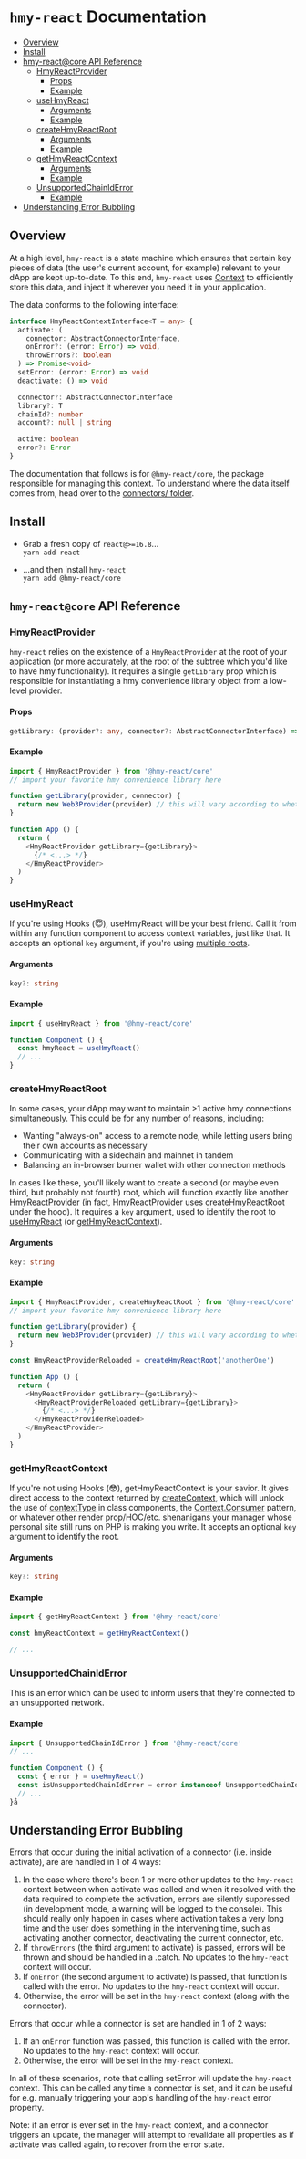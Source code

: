 # `hmy-react` Documentation

- [Overview](#overview)
- [Install](#install)
- [hmy-react@core API Reference](#hmy-reactcore-api-reference)
  - [HmyReactProvider](#hmyreactprovider)
    - [Props](#props)
    - [Example](#example)
  - [useHmyReact](#usehmyreact)
    - [Arguments](#arguments)
    - [Example](#example-1)
  - [createHmyReactRoot](#createhmyreactroot)
    - [Arguments](#arguments-1)
    - [Example](#example-2)
  - [getHmyReactContext](#gethmyreactcontext)
    - [Arguments](#arguments-2)
    - [Example](#example-3)
  - [UnsupportedChainIdError](#unsupportedchainiderror)
    - [Example](#example-4)
- [Understanding Error Bubbling](#understanding-error-bubbling)

## Overview
At a high level, `hmy-react` is a state machine which ensures that certain key pieces of data (the user's current account, for example) relevant to your dApp are kept up-to-date. To this end, `hmy-react` uses [Context](https://reactjs.org/docs/context.html) to efficiently store this data, and inject it wherever you need it in your application.

The data conforms to the following interface:

```typescript
interface HmyReactContextInterface<T = any> {
  activate: (
    connector: AbstractConnectorInterface,
    onError?: (error: Error) => void,
    throwErrors?: boolean
  ) => Promise<void>
  setError: (error: Error) => void
  deactivate: () => void

  connector?: AbstractConnectorInterface
  library?: T
  chainId?: number
  account?: null | string

  active: boolean
  error?: Error
}
```

The documentation that follows is for `@hmy-react/core`, the package responsible for managing this context. To understand where the data itself comes from, head over to the [connectors/ folder](./connectors/).

## Install
- Grab a fresh copy of `react@>=16.8`...\
  `yarn add react`

- ...and then install `hmy-react`\
  `yarn add @hmy-react/core`

## `hmy-react@core` API Reference

### HmyReactProvider
`hmy-react` relies on the existence of a `HmyReactProvider` at the root of your application (or more accurately, at the root of the subtree which you'd like to have hmy functionality). It requires a single `getLibrary` prop which is responsible for instantiating a hmy convenience library object from a low-level provider.

#### Props
```typescript
getLibrary: (provider?: any, connector?: AbstractConnectorInterface) => any
```

#### Example
```javascript
import { HmyReactProvider } from '@hmy-react/core'
// import your favorite hmy convenience library here

function getLibrary(provider, connector) {
  return new Web3Provider(provider) // this will vary according to whether you use e.g. harmony-one or harmony-js
}

function App () {
  return (
    <HmyReactProvider getLibrary={getLibrary}>
      {/* <...> */}
    </HmyReactProvider>
  )
}
```

### useHmyReact
If you're using Hooks (😇), useHmyReact will be your best friend. Call it from within any function component to access context variables, just like that. It accepts an optional `key` argument, if you're using [multiple roots](#createhmyreactroot).

#### Arguments
```typescript
key?: string
```

#### Example
```javascript
import { useHmyReact } from '@hmy-react/core'

function Component () {
  const hmyReact = useHmyReact()
  // ...
}
```

### createHmyReactRoot
In some cases, your dApp may want to maintain >1 active hmy connections simultaneously. This could be for any number of reasons, including:

- Wanting "always-on" access to a remote node, while letting users bring their own accounts as necessary
- Communicating with a sidechain and mainnet in tandem
- Balancing an in-browser burner wallet with other connection methods

In cases like these, you'll likely want to create a second (or maybe even third, but probably not fourth) root, which will function exactly like another [HmyReactProvider](#hmyreactprovider) (in fact, HmyReactProvider uses createHmyReactRoot under the hood). It requires a `key` argument, used to identify the root to [useHmyReact](#usehmyreact) (or [getHmyReactContext](#gethmyreactcontext)).

#### Arguments
```typescript
key: string
```

#### Example
```javascript
import { HmyReactProvider, createHmyReactRoot } from '@hmy-react/core'
// import your favorite hmy convenience library here

function getLibrary(provider) {
  return new Web3Provider(provider) // this will vary according to whether you use e.g. harmony-one or harmony-js
}

const HmyReactProviderReloaded = createHmyReactRoot('anotherOne')

function App () {
  return (
    <HmyReactProvider getLibrary={getLibrary}>
      <HmyReactProviderReloaded getLibrary={getLibrary}>
        {/* <...> */}
      </HmyReactProviderReloaded>
    </HmyReactProvider>
  )
}
```

### getHmyReactContext
If you're not using Hooks (😳), getHmyReactContext is your savior. It gives direct access to the context returned by [createContext](https://reactjs.org/docs/context.html#reactcreatecontext), which will unlock the use of [contextType](https://reactjs.org/docs/context.html#classcontexttype) in class components, the [Context.Consumer](https://reactjs.org/docs/context.html#contextconsumer) pattern, or whatever other render prop/HOC/etc. shenanigans your manager whose personal site still runs on PHP is making you write. It accepts an optional `key` argument to identify the root.

#### Arguments
```typescript
key?: string
```

#### Example
```javascript
import { getHmyReactContext } from '@hmy-react/core'

const hmyReactContext = getHmyReactContext()

// ...
```

### UnsupportedChainIdError
This is an error which can be used to inform users that they're connected to an unsupported network.

#### Example
```javascript
import { UnsupportedChainIdError } from '@hmy-react/core'
// ...

function Component () {
  const { error } = useHmyReact()
  const isUnsupportedChainIdError = error instanceof UnsupportedChainIdError
  // ...
}å
```

## Understanding Error Bubbling
Errors that occur during the initial activation of a connector (i.e. inside activate), are are handled in 1 of 4 ways:

1) In the case where there's been 1 or more other updates to the `hmy-react` context between when activate was called and when it resolved with the data required to complete the activation, errors are silently suppressed (in development mode, a warning will be logged to the console). This should really only happen in cases where activation takes a very long time and the user does something in the intervening time, such as activating another connector, deactivating the current connector, etc.
2) If `throwErrors` (the third argument to activate) is passed, errors will be thrown and should be handled in a .catch. No updates to the `hmy-react` context will occur.
3) If `onError` (the second argument to activate) is passed, that function is called with the error. No updates to the `hmy-react` context will occur.
4) Otherwise, the error will be set in the `hmy-react` context (along with the connector).

Errors that occur while a connector is set are handled in 1 of 2 ways:

1) If an `onError` function was passed, this function is called with the error. No updates to the `hmy-react` context will occur.
2) Otherwise, the error will be set in the `hmy-react` context.

In all of these scenarios, note that calling setError will update the `hmy-react` context. This can be called any time a connector is set, and it can be useful for e.g. manually triggering your app's handling of the `hmy-react` error property.

Note: if an error is ever set in the `hmy-react` context, and a connector triggers an update, the manager will attempt to revalidate all properties as if activate was called again, to recover from the error state.
